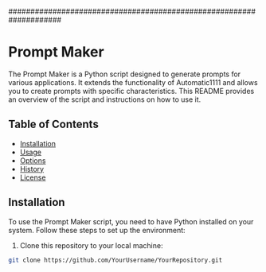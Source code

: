 ####################################################################

# Prompt Maker

The Prompt Maker is a Python script designed to generate prompts for various applications. It extends the functionality of Automatic1111 and allows you to create prompts with specific characteristics. This README provides an overview of the script and instructions on how to use it.

## Table of Contents

- [Installation](#installation)
- [Usage](#usage)
- [Options](#options)
- [History](#history)
- [License](#license)

## Installation

To use the Prompt Maker script, you need to have Python installed on your system. Follow these steps to set up the environment:

1. Clone this repository to your local machine:

```bash
git clone https://github.com/YourUsername/YourRepository.git
